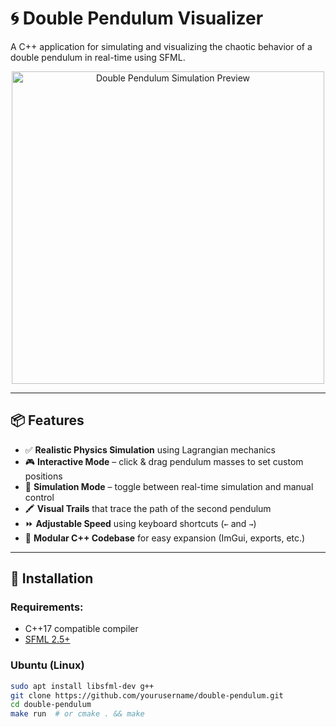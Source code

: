 # 🌀 Double Pendulum Visualizer

A C++ application for simulating and visualizing the chaotic behavior of a double pendulum in real-time using SFML.

<p align="center">
  <img src="preview.gif" alt="Double Pendulum Simulation Preview" width="500"/>
</p>

---

## 📦 Features

- ✅ **Realistic Physics Simulation** using Lagrangian mechanics
- 🎮 **Interactive Mode** – click & drag pendulum masses to set custom positions
- 🔁 **Simulation Mode** – toggle between real-time simulation and manual control
- 🖍️ **Visual Trails** that trace the path of the second pendulum
- ⏩ **Adjustable Speed** using keyboard shortcuts (`←` and `→`)
- 🧱 **Modular C++ Codebase** for easy expansion (ImGui, exports, etc.)

---

## 🔧 Installation

### Requirements:
- C++17 compatible compiler
- [SFML 2.5+](https://www.sfml-dev.org/)

### Ubuntu (Linux)
```bash
sudo apt install libsfml-dev g++
git clone https://github.com/yourusername/double-pendulum.git
cd double-pendulum
make run  # or cmake . && make

